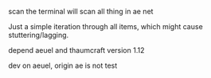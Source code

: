 scan the terminal will scan all thing in ae net

Just a simple iteration through all items, which might cause stuttering/lagging.



depend aeuel and thaumcraft  version 1.12



dev on aeuel, origin ae is not test